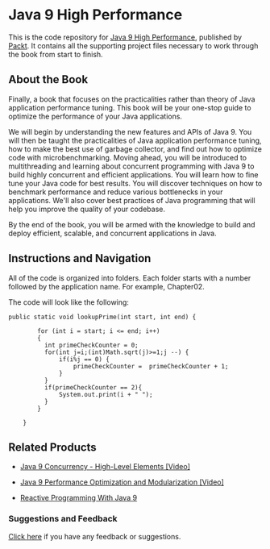 # Java 9 High Performance
This is the code repository for [Java 9 High Performance](https://www.packtpub.com/application-development/java-9-high-performance?utm_source=github&utm_medium=repository&utm_campaign=9781787120785), published by [Packt](https://www.packtpub.com/?utm_source=github). It contains all the supporting project files necessary to work through the book from start to finish.
## About the Book
Finally, a book that focuses on the practicalities rather than theory of Java application performance tuning. This book will be your one-stop guide to optimize the performance of your Java applications.

We will begin by understanding the new features and APIs of Java 9. You will then be taught the practicalities of Java application performance tuning, how to make the best use of garbage collector, and find out how to optimize code with microbenchmarking. Moving ahead, you will be introduced to multithreading and learning about concurrent programming with Java 9 to build highly concurrent and efficient applications. You will learn how to fine tune your Java code for best results. You will discover techniques on how to benchmark performance and reduce various bottlenecks in your applications. We'll also cover best practices of Java programming that will help you improve the quality of your codebase.

By the end of the book, you will be armed with the knowledge to build and deploy efficient, scalable, and concurrent applications in Java.
## Instructions and Navigation
All of the code is organized into folders. Each folder starts with a number followed by the application name. For example, Chapter02.



The code will look like the following:
```
public static void lookupPrime(int start, int end) {

        for (int i = start; i <= end; i++)         
        {
          int primeCheckCounter = 0;
          for(int j=i;(int)Math.sqrt(j)>=1;j --) {
              if(i%j == 0) {
                  primeCheckCounter =  primeCheckCounter + 1;
              }
          }
          if(primeCheckCounter == 2){
              System.out.print(i + " ");
          }
        }
        
    }
```



## Related Products
* [Java 9 Concurrency - High-Level Elements [Video]](https://www.packtpub.com/application-development/java-9-concurrency-high-level-elements-video?utm_source=github&utm_medium=repository&utm_campaign=9781788479639)

* [Java 9 Performance Optimization and Modularization [Video]](https://www.packtpub.com/application-development/java-9-performance-optimization-and-modularization-video?utm_source=github&utm_medium=repository&utm_campaign=9781788398084)

* [Reactive Programming With Java 9](https://www.packtpub.com/application-development/reactive-programming-java-9?utm_source=github&utm_medium=repository&utm_campaign=9781787124233)

### Suggestions and Feedback
[Click here](https://docs.google.com/forms/d/e/1FAIpQLSe5qwunkGf6PUvzPirPDtuy1Du5Rlzew23UBp2S-P3wB-GcwQ/viewform) if you have any feedback or suggestions.
